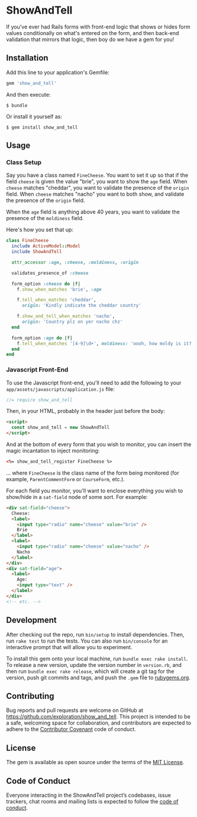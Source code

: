# ShowAndTell

If you've ever had Rails forms with front-end logic that shows or hides form values conditionally on what's entered on the form, and then back-end validation that mirrors that logic, then boy do we have a gem for you!

## Installation

Add this line to your application's Gemfile:

```ruby
gem 'show_and_tell'
```

And then execute:

    $ bundle

Or install it yourself as:

    $ gem install show_and_tell

## Usage

### Class Setup
Say you have a class named `FineCheese`. You want to set it up so that if the field `cheese` is given the value "brie", you want to show the `age` field. When `cheese` matches "cheddar", you want to validate the presence of the `origin` field. When `cheese` matches "nacho" you want to both show, and validate the presence of the `origin` field.

When the `age` field is anything above 40 years, you want to validate the presence of the `moldiness` field.

Here's how you set that up:

```ruby
class FineCheese
  include ActiveModel::Model
  include ShowAndTell

  attr_accessor :age, :cheese, :moldiness, :origin

  validates_presence_of :cheese

  form_option :cheese do |f|
    f.show_when_matches 'brie', :age

    f.tell_when_matches 'cheddar',
      origin: 'Kindly indicate the cheddar country'

    f.show_and_tell_when_matches 'nacho',
      origin: 'Country plz on yer nacho chz'
  end

  form_option :age do |f|
    f.tell_when_matches '[4-9]\d+', moldiness: 'oooh, how moldy is it?'
  end
end
```

### Javascript Front-End

To use the Javascript front-end, you'll need to add the following to your `app/assets/javascripts/application.js` file:

```javascript
//= require show_and_tell
```

Then, in your HTML, probably in the header just before the body:

```html
<script>
  const show_and_tell = new ShowAndTell
</script>
```

And at the bottom of every form that you wish to monitor, you can insert the magic incantation to inject monitoring:

```html
<%= show_and_tell_register FineCheese %>
```

... where `FineCheese` is the class name of the form being monitored (for example, `ParentCommentForm` or `CourseForm`, etc.).

For each field you monitor, you'll want to enclose everything you wish to show/hide in a `sat-field` node of some sort. For example:

```html
<div sat-field="cheese">
  Cheese:
  <label>
    <input type="radio" name="cheese" value="brie" />
    Brie
  </label>
  <label>
    <input type="radio" name="cheese" value="nacho" />
    Nacho
  </label>            
</div>
<div sat-field="age">
  <label>
    Age:
    <input type="text" />
  </label>
</div>
<!-- etc. -->
```

## Development

After checking out the repo, run `bin/setup` to install dependencies. Then, run `rake test` to run the tests. You can also run `bin/console` for an interactive prompt that will allow you to experiment.

To install this gem onto your local machine, run `bundle exec rake install`. To release a new version, update the version number in `version.rb`, and then run `bundle exec rake release`, which will create a git tag for the version, push git commits and tags, and push the `.gem` file to [rubygems.org](https://rubygems.org).

## Contributing

Bug reports and pull requests are welcome on GitHub at https://github.com/exploration/show_and_tell. This project is intended to be a safe, welcoming space for collaboration, and contributors are expected to adhere to the [Contributor Covenant](http://contributor-covenant.org) code of conduct.

## License

The gem is available as open source under the terms of the [MIT License](https://opensource.org/licenses/MIT).

## Code of Conduct

Everyone interacting in the ShowAndTell project’s codebases, issue trackers, chat rooms and mailing lists is expected to follow the [code of conduct](https://github.com/[USERNAME]/show_and_tell/blob/master/CODE_OF_CONDUCT.md).
